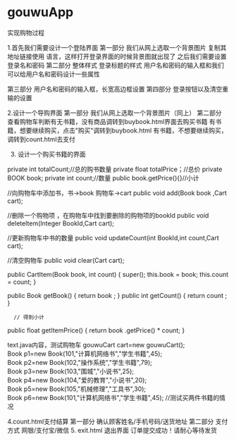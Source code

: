 # gouwuApp

实现购物过程

1.首先我们需要设计一个登陆界面
第一部分     我们从网上选取一个背景图片
            复制其地址链接使用 <body background=""></body>语言，这样打开登录界面的时候背景图就出现了
            之后我们需要设置登录名和密码
第二部分     整体样式
            登录标题的样式
            用户名和密码的输入框和我们可以给用户名和密码设计一些属性

第三部分      用户名和密码的输入框，长宽高边框设置
第四部分      登录按钮以及清空重输的设置

2.设计一个导购界面
第一部分       我们从网上选取一个背景图片（同上）
第二部分       查看购物车判断有无书籍，没有商品调转到buybook.html界面去购买书籍
                       有书籍，想要继续购买，点击"购买"调转到buybook.html
                       有书籍，不想要继续购买，调转到count.html去支付
                       
3.    设计一个购买书籍的界面
                       
private int totalCount;//总的购书数量
private float totalPrice；//总价
private BOOK book;
private int count;//数量
public book.getPrice(){}//小计

//向购物车中添加书，书→book 购物车→cart
  public void add(Book book ,Cart cart);
  
//删除一个购物项 ，在购物车中找到要删除的购物项的bookId
    public void deleteItem(Integer BookId,Cart cart);
     
//更新购物车中书的数量
     public void updateCount(int BookId,int count,Cart cart);
 
//清空购物车
     public void clear(Cart cart);

public CartItem(Book book, int count) {
           super();
           this.book = book;
           this.count = count;
     }

public Book getBook() {
           return book ;
     }
public int getCount() {
           return count ;
     }
     
      // 得到小计
public float getItemPrice() {
 return book .getPrice() * count;
     }


text.java内容，测试购物车
gouwuCart cart=new gouwuCart();  
        Book p1=new Book(101,"计算机网络书","学生书籍",45);  
        Book p2=new Book(102,"操作系统","学生书籍",79);  
        Book p3=new Book(103,"围城","小说书",25);  
        Book p4=new Book(104,"爱的教育","小说书",20);  
        Book p5=new Book(105,"机械修理","工具书",30);  
        Book p6=new Book(101,"计算机网络书","学生书籍",45); //测试买两件书籍的情况 
      
      
  4.count.html支付结算
     第一部分   确认顾客姓名/手机号码/送货地址
     第二部分   支付方式 网银/支付宝/微信
   5. exit.html 退出界面   订单提交成功！请耐心等待发货
        
        
        
